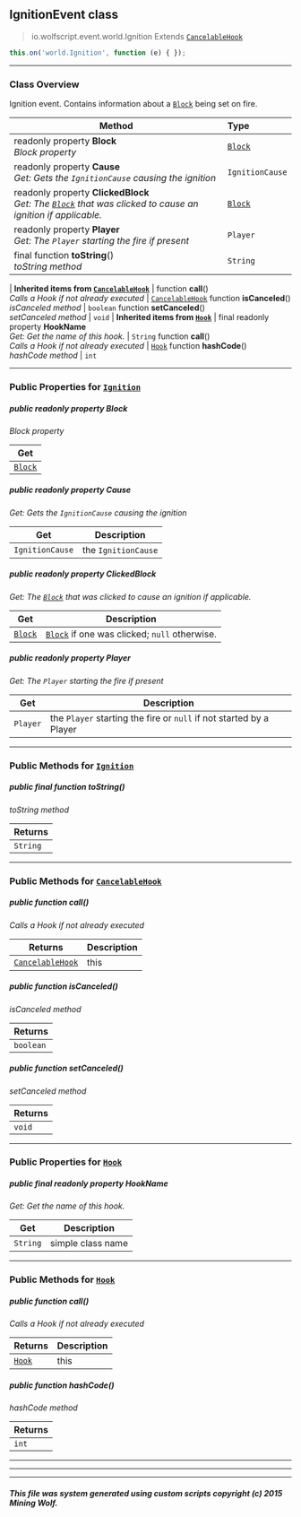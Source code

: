 ## IgnitionEvent __class__

>io.wolfscript.event.world.Ignition
>Extends [`CancelableHook`](../../hook/CancelableHook.md)
``` javascript
this.on('world.Ignition', function (e) { });
```


---

### Class Overview

Ignition event. Contains information about a [`Block`](../../api/world/blocks/Block.md) being set on fire.

Method | Type   
--- | :--- 
 readonly property __Block__ <br> _Block property_ | [`Block`](../../api/world/blocks/Block.md)
 readonly property __Cause__ <br> _Get: Gets the `IgnitionCause` causing the ignition_ | `IgnitionCause`
 readonly property __ClickedBlock__ <br> _Get: The [`Block`](../../api/world/blocks/Block.md) that was clicked to cause an ignition if applicable._ | [`Block`](../../api/world/blocks/Block.md)
 readonly property __Player__ <br> _Get: The `Player` starting the fire if present_ | `Player`
final function __toString__() <br> _toString method_ | `String`
 |
__Inherited items from [`CancelableHook`](../../hook/CancelableHook.md)__ |
 function __call__() <br> _Calls a Hook if not already executed_ | [`CancelableHook`](../../hook/CancelableHook.md)
 function __isCanceled__() <br> _isCanceled method_ | `boolean`
 function __setCanceled__() <br> _setCanceled method_ | `void`
 |
__Inherited items from [`Hook`](../../hook/Hook.md)__ |
final readonly property __HookName__ <br> _Get: Get the name of this hook._ | `String`
 function __call__() <br> _Calls a Hook if not already executed_ | [`Hook`](../../hook/Hook.md)
 function __hashCode__() <br> _hashCode method_ | `int`







---


### Public Properties for [`Ignition`](Ignition.md)

##### <a id='block'></a>public  readonly property __Block__

_Block property_

Get | 
--- | 
[`Block`](../../api/world/blocks/Block.md) |



##### <a id='cause'></a>public  readonly property __Cause__

_Get: Gets the `IgnitionCause` causing the ignition_

Get | Description
--- | --- 
`IgnitionCause` | the `IgnitionCause`



##### <a id='clickedblock'></a>public  readonly property __ClickedBlock__

_Get: The [`Block`](../../api/world/blocks/Block.md) that was clicked to cause an ignition if applicable._

Get | Description
--- | --- 
[`Block`](../../api/world/blocks/Block.md) | [`Block`](../../api/world/blocks/Block.md) if one was clicked; `null` otherwise.



##### <a id='player'></a>public  readonly property __Player__

_Get: The `Player` starting the fire if present_

Get | Description
--- | --- 
`Player` | the `Player` starting the fire or `null` if not started by a Player



---

### Public Methods for [`Ignition`](Ignition.md)

##### <a id='tostring'></a>public final function __toString__()

_toString method_

Returns | 
--- | 
`String` |


---

### Public Methods for [`CancelableHook`](../../hook/CancelableHook.md)

##### <a id='call'></a>public  function __call__()

_Calls a Hook if not already executed_

Returns | Description
--- | --- 
[`CancelableHook`](../../hook/CancelableHook.md) | this


##### <a id='iscanceled'></a>public  function __isCanceled__()

_isCanceled method_

Returns | 
--- | 
`boolean` |


##### <a id='setcanceled'></a>public  function __setCanceled__()

_setCanceled method_

Returns | 
--- | 
`void` |


---

### Public Properties for [`Hook`](../../hook/Hook.md)

##### <a id='hookname'></a>public final readonly property __HookName__

_Get: Get the name of this hook._

Get | Description
--- | --- 
`String` | simple class name



---

### Public Methods for [`Hook`](../../hook/Hook.md)

##### <a id='call'></a>public  function __call__()

_Calls a Hook if not already executed_

Returns | Description
--- | --- 
[`Hook`](../../hook/Hook.md) | this


##### <a id='hashcode'></a>public  function __hashCode__()

_hashCode method_

Returns | 
--- | 
`int` |


---


---


---


##### This file was system generated using custom scripts copyright (c) 2015 Mining Wolf.
	

